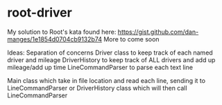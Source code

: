 # root-driver
My solution to Root's kata found here: https://gist.github.com/dan-manges/1e1854d0704cb9132b74
More to come soon

Ideas: Separation of concerns
Driver class to keep track of each named driver and mileage
DriverHistory to keep track of ALL drivers and add up mileage/add up time
LineCommandParser to parse each text line

Main class which take in file location and read each line, sending it to LineCommandParser or DriverHistory class which
will then call LineCommandParser
